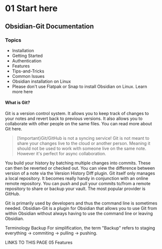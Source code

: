 
# 01 Start here
## Obsidian-Git Documentation
### Topics
- Installation
- Getting Started
- Authentication
- Features
- Tips-and-Tricks
- Common Issues
- Obsidian installation on Linux
- Please don't use Flatpak or Snap to install Obsidian on Linux. Learn more here

#### What is Git?
Git is a version control system. It allows you to keep track of changes to your notes and revert back to previous versions. It also allows you to collaborate with other people on the same files. You can read more about Git here.

>[!important}Git/GitHub is not a syncing service!
Git is not meant to share your changes live to the cloud or another person. Meaning it should not be used to work with someone live on the same note. However it's perfect for async collaboration.

You build your history by batching multiple changes into commits. These can then be reverted or checked out. You can view the difference between version of a note via the Version History Diff plugin.
Git itself only manages a local repository. It becomes really handy in conjunction with an online remote repository. You can push and pull your commits to/from a remote repository to share or backup your vault. The most popular provider is GitHub.

Git is primarily used by developers and thus the command line is sometimes needed. Obsidian-Git is a plugin for Obsidian that allows you to use Git from within Obsidian without always having to use the command line or leaving Obsidian.

Terminology
Backup
For simplification, the term "Backup" refers to staging everything -> commiting -> pulling -> pushing.

LINKS TO THIS PAGE
05 Features